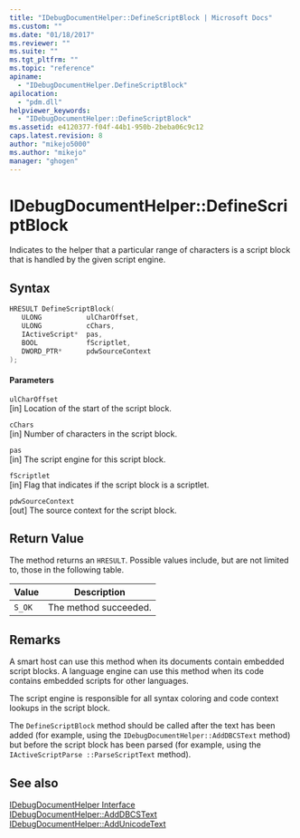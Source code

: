 ```yaml
---
title: "IDebugDocumentHelper::DefineScriptBlock | Microsoft Docs"
ms.custom: ""
ms.date: "01/18/2017"
ms.reviewer: ""
ms.suite: ""
ms.tgt_pltfrm: ""
ms.topic: "reference"
apiname: 
  - "IDebugDocumentHelper.DefineScriptBlock"
apilocation: 
  - "pdm.dll"
helpviewer_keywords: 
  - "IDebugDocumentHelper::DefineScriptBlock"
ms.assetid: e4120377-f04f-44b1-950b-2beba06c9c12
caps.latest.revision: 8
author: "mikejo5000"
ms.author: "mikejo"
manager: "ghogen"
---
```

# IDebugDocumentHelper::DefineScriptBlock
Indicates to the helper that a particular range of characters is a script block that is handled by the given script engine.  
  
## Syntax  
  
```cpp
HRESULT DefineScriptBlock(  
   ULONG           ulCharOffset,  
   ULONG           cChars,  
   IActiveScript*  pas,  
   BOOL            fScriptlet,  
   DWORD_PTR*      pdwSourceContext  
);  
```  
  
#### Parameters  
 `ulCharOffset`  
 [in] Location of the start of the script block.  
  
 `cChars`  
 [in] Number of characters in the script block.  
  
 `pas`  
 [in] The script engine for this script block.  
  
 `fScriptlet`  
 [in] Flag that indicates if the script block is a scriptlet.  
  
 `pdwSourceContext`  
 [out] The source context for the script block.  
  
## Return Value  
 The method returns an `HRESULT`. Possible values include, but are not limited to, those in the following table.  
  
|Value|Description|  
|-----------|-----------------|  
|`S_OK`|The method succeeded.|  
  
## Remarks  
 A smart host can use this method when its documents contain embedded script blocks. A language engine can use this method when its code contains embedded scripts for other languages.  
  
 The script engine is responsible for all syntax coloring and code context lookups in the script block.  
  
 The `DefineScriptBlock` method should be called after the text has been added (for example, using the `IDebugDocumentHelper::AddDBCSText` method) but before the script block has been parsed (for example, using the `IActiveScriptParse ::ParseScriptText` method).  
  
## See also  
 [IDebugDocumentHelper Interface](../../winscript/reference/idebugdocumenthelper-interface.md)   
 [IDebugDocumentHelper::AddDBCSText](../../winscript/reference/idebugdocumenthelper-adddbcstext.md)   
 [IDebugDocumentHelper::AddUnicodeText](../../winscript/reference/idebugdocumenthelper-addunicodetext.md)